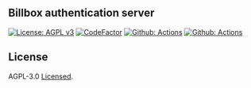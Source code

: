 ## Billbox authentication server

[![License: AGPL v3](https://img.shields.io/badge/License-AGPL_v3-blue.svg)](https://www.gnu.org/licenses/agpl-3.0)
[![CodeFactor](https://www.codefactor.io/repository/github/billbox-me/authentication/badge)](https://www.codefactor.io/repository/github/billbox-me/authentication)
[![Github: Actions](https://github.com/billbox-me/authentication/actions/workflows/actions.yaml/badge.svg)](https://github.com/billbox-me/authentication/actions/workflows/actions.yaml)
[![Github: Actions](https://github.com/billbox-me/authentication/actions/workflows/codeql-analysis.yml/badge.svg)](https://github.com/billbox-me/authentication/actions/workflows/codeql-analysis.yml)

## License
AGPL-3.0 [Licensed](LICENSE).